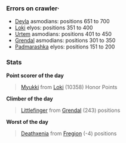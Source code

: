 ### Errors on crawler·
- [Deyla](/#/ranking/Deyla) asmodians: positions 651 to 700
- [Loki](/#/ranking/Loki) elyos: positions 351 to 400
- [Urtem](/#/ranking/Urtem) asmodians: positions 401 to 450
- [Grendal](/#/ranking/Grendal) asmodians: positions 301 to 350
- [Padmarashka](/#/ranking/Padmarashka) elyos: positions 151 to 200


### Stats

**Point scorer of the day**
>[Myukki](/#/character/Loki/864987) from [Loki](/#/ranking/Loki)  (10358) Honor Points


**Climber of the day**
>[Littlefinger](/#/character/Grendal/37764) from [Grendal](/#/ranking/Grendal)  (243) positions


**Worst of the day**
>[Deathxenia](/#/character/Fregion/33953) from [Fregion](/#/ranking/Fregion)  (-4) positions


